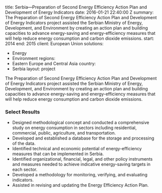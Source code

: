
title: Serbia—Preparation of Second Energy Efficiency Action Plan and Development
  of Energy Indicators
date: 2016-01-21 22:40:00 Z
summary: The Preparation of Second Energy Efficiency Action Plan and Development of
  Energy Indicators project assisted the Serbian Ministry of Energy, Development,
  and Environment by creating an action plan and building capacities to advance energy-saving
  and energy-efficiency measures that will help reduce energy consumption and carbon
  dioxide emissions.
start: 2014
end: 2015
client: European Union
solutions:
- Energy
- Environment
regions:
- Eastern Europe and Central Asia
country:
- Serbia
layout: project


The Preparation of Second Energy Efficiency Action Plan and Development of Energy Indicators project assisted the Serbian Ministry of Energy, Development, and Environment by creating an action plan and building capacities to advance energy-saving and energy-efficiency measures that will help reduce energy consumption and carbon dioxide emissions.

### Select Results

* Designed methodological concept and conducted a comprehensive study on energy consumption in sectors including residential, commercial, public, agriculture, and transportation.
* Developed and established a database for the storage and processing of the data.
* Identified technical and economic potential of energy-efficiency measures that can be implemented in Serbia.
* Identified organizational, financial, legal, and other policy instruments and measures needed to achieve indicative energy-saving targets in each sector.
* Developed a methodology for monitoring, verifying, and evaluating indicators.
* Assisted in revising and updating the Energy Efficiency Action Plan.
